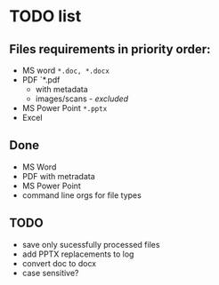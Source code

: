 # TODO list

## Files requirements in priority order:

- MS word `*.doc, *.docx`
- PDF `*.pdf
  - with metadata
  - images/scans  - *excluded*
- MS Power Point `*.pptx`
- Excel

## Done

- MS Word
- PDF with metradata
- MS Power Point
- command line orgs for file types

## TODO

- save only sucessfully processed files
- add PPTX replacements to log
- convert doc to docx
- case sensitive?
  